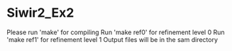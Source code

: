 # Siwir2_Ex2
Please run 'make'  for compiling
Run 'make ref0' for refinement level 0
Run 'make ref1' for refinement level 1
Output files will be in the sam directory
